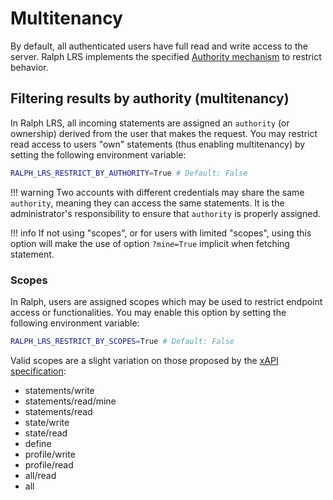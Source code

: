 
# Multitenancy

By default, all authenticated users have full read and write access to the server. Ralph LRS implements the specified [Authority mechanism](https://github.com/adlnet/xAPI-Spec/blob/master/xAPI-Data.md#249-authority) to restrict behavior.

## Filtering results by authority (multitenancy)

In Ralph LRS, all incoming statements are assigned an `authority` (or ownership) derived from the user that makes the request. You may restrict read access to users "own" statements (thus enabling multitenancy) by setting the following environment variable: 

```bash title=".env"
RALPH_LRS_RESTRICT_BY_AUTHORITY=True # Default: False
```

!!! warning
    Two accounts with different credentials may share the same `authority`, meaning they can access the same statements. It is the administrator's responsibility to ensure that `authority` is properly assigned.

!!! info
    If not using "scopes", or for users with limited "scopes", using this option will make the use of option `?mine=True` implicit when fetching statement.

### Scopes

In Ralph, users are assigned scopes which may be used to restrict endpoint access or 
functionalities. You may enable this option by setting the following environment variable:

```bash title=".env"
RALPH_LRS_RESTRICT_BY_SCOPES=True # Default: False
```

Valid scopes are a slight variation on those proposed by the
[xAPI specification](https://github.com/adlnet/xAPI-Spec/blob/master/xAPI-Communication.md#details-15):

- statements/write
- statements/read/mine
- statements/read
- state/write
- state/read
- define
- profile/write
- profile/read
- all/read
- all
